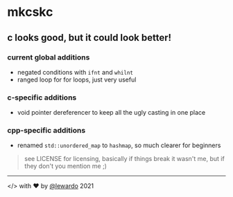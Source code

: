 # mkcskc
## c looks good, but it could look better!  
### current global additions
+ negated conditions with `ifnt` and `whilnt`
+ ranged loop for for loops, just very useful

### c-specific additions
+ void pointer dereferencer to keep all the ugly casting in one place

### cpp-specific additions
+ renamed `std::unordered_map` to `hashmap`, so much clearer for beginners

> see LICENSE for licensing, basically if things break it wasn't me, but if they don't you mention me ;)
---
</> with ❤️ by [@lewardo](https://www.github.com/lewardo) 2021